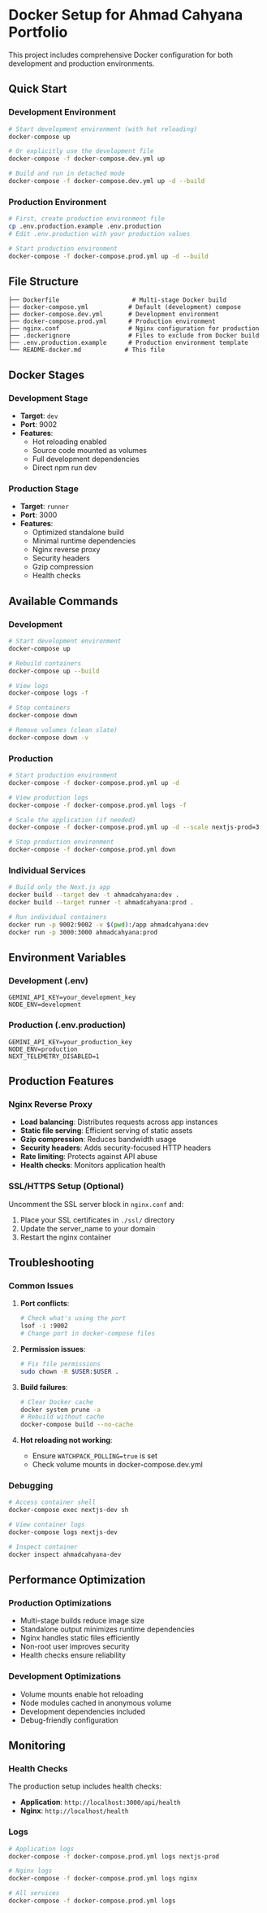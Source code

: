 # Docker Setup for Ahmad Cahyana Portfolio

This project includes comprehensive Docker configuration for both development and production environments.

## Quick Start

### Development Environment

```bash
# Start development environment (with hot reloading)
docker-compose up

# Or explicitly use the development file
docker-compose -f docker-compose.dev.yml up

# Build and run in detached mode
docker-compose -f docker-compose.dev.yml up -d --build
```

### Production Environment

```bash
# First, create production environment file
cp .env.production.example .env.production
# Edit .env.production with your production values

# Start production environment
docker-compose -f docker-compose.prod.yml up -d --build
```

## File Structure

```
├── Dockerfile                    # Multi-stage Docker build
├── docker-compose.yml           # Default (development) compose
├── docker-compose.dev.yml       # Development environment
├── docker-compose.prod.yml      # Production environment
├── nginx.conf                   # Nginx configuration for production
├── .dockerignore                # Files to exclude from Docker build
├── .env.production.example      # Production environment template
└── README-docker.md            # This file
```

## Docker Stages

### Development Stage
- **Target**: `dev`
- **Port**: 9002
- **Features**:
  - Hot reloading enabled
  - Source code mounted as volumes
  - Full development dependencies
  - Direct npm run dev

### Production Stage
- **Target**: `runner`
- **Port**: 3000
- **Features**:
  - Optimized standalone build
  - Minimal runtime dependencies
  - Nginx reverse proxy
  - Security headers
  - Gzip compression
  - Health checks

## Available Commands

### Development
```bash
# Start development environment
docker-compose up

# Rebuild containers
docker-compose up --build

# View logs
docker-compose logs -f

# Stop containers
docker-compose down

# Remove volumes (clean slate)
docker-compose down -v
```

### Production
```bash
# Start production environment
docker-compose -f docker-compose.prod.yml up -d

# View production logs
docker-compose -f docker-compose.prod.yml logs -f

# Scale the application (if needed)
docker-compose -f docker-compose.prod.yml up -d --scale nextjs-prod=3

# Stop production environment
docker-compose -f docker-compose.prod.yml down
```

### Individual Services
```bash
# Build only the Next.js app
docker build --target dev -t ahmadcahyana:dev .
docker build --target runner -t ahmadcahyana:prod .

# Run individual containers
docker run -p 9002:9002 -v $(pwd):/app ahmadcahyana:dev
docker run -p 3000:3000 ahmadcahyana:prod
```

## Environment Variables

### Development (.env)
```env
GEMINI_API_KEY=your_development_key
NODE_ENV=development
```

### Production (.env.production)
```env
GEMINI_API_KEY=your_production_key
NODE_ENV=production
NEXT_TELEMETRY_DISABLED=1
```

## Production Features

### Nginx Reverse Proxy
- **Load balancing**: Distributes requests across app instances
- **Static file serving**: Efficient serving of static assets
- **Gzip compression**: Reduces bandwidth usage
- **Security headers**: Adds security-focused HTTP headers
- **Rate limiting**: Protects against API abuse
- **Health checks**: Monitors application health

### SSL/HTTPS Setup (Optional)
Uncomment the SSL server block in `nginx.conf` and:
1. Place your SSL certificates in `./ssl/` directory
2. Update the server_name to your domain
3. Restart the nginx container

## Troubleshooting

### Common Issues

1. **Port conflicts**:
   ```bash
   # Check what's using the port
   lsof -i :9002
   # Change port in docker-compose files
   ```

2. **Permission issues**:
   ```bash
   # Fix file permissions
   sudo chown -R $USER:$USER .
   ```

3. **Build failures**:
   ```bash
   # Clear Docker cache
   docker system prune -a
   # Rebuild without cache
   docker-compose build --no-cache
   ```

4. **Hot reloading not working**:
   - Ensure `WATCHPACK_POLLING=true` is set
   - Check volume mounts in docker-compose.dev.yml

### Debugging

```bash
# Access container shell
docker-compose exec nextjs-dev sh

# View container logs
docker-compose logs nextjs-dev

# Inspect container
docker inspect ahmadcahyana-dev
```

## Performance Optimization

### Production Optimizations
- Multi-stage builds reduce image size
- Standalone output minimizes runtime dependencies
- Nginx handles static files efficiently
- Non-root user improves security
- Health checks ensure reliability

### Development Optimizations
- Volume mounts enable hot reloading
- Node modules cached in anonymous volume
- Development dependencies included
- Debug-friendly configuration

## Monitoring

### Health Checks
The production setup includes health checks:
- **Application**: `http://localhost:3000/api/health`
- **Nginx**: `http://localhost/health`

### Logs
```bash
# Application logs
docker-compose -f docker-compose.prod.yml logs nextjs-prod

# Nginx logs
docker-compose -f docker-compose.prod.yml logs nginx

# All services
docker-compose -f docker-compose.prod.yml logs
```